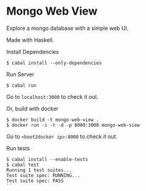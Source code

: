 # Mongo Web View

Explore a mongo database with a simple web UI.

Made with Haskell.

Install Dependencies

```
$ cabal install --only-dependencies
```

Run Server

```
$ cabal run
```

Go to `localhost:3000` to check it out.

Or, build with docker

```
$ docker build -t mongo-web-view .
$ docker run -i -t -d -p 8000:3000 mongo-web-view
```

Go to `<boot2docker ip>:8000` to check it out.

Run tests

```
$ cabal install --enable-tests
$ cabal test
Running 1 test suites...
Test suite spec: RUNNING...
Test suite spec: PASS
``
